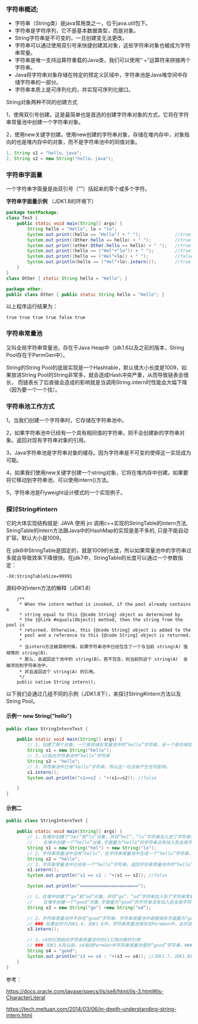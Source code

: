 ### 字符串概述;

- 字符串（String类）是java常用类之一，位于java.util包下。
- 字符串是字符序列，它不是基本数据类型，而是对象。
- String字符串是不可变的，一旦创建变无法更改。
- 字符串可以通过使用双引号来快捷创建其对象，这些字符串对象也被成为字符串常量。
- 字符串是唯一支持运算符重载的Java类，我们可以使用“ +”运算符来拼接两个字符串。
- Java将字符串对象存储在特定的预定义区域中，字符串池是Java堆空间中存储字符串的一部分。
- 字符串本质上是可序列化的，并实现可序列化接口。

String对象两种不同的创建方式

1，使用双引号创建。这是最简单也是首选的创建字符串对象的方式，它将在字符串常量池中创建一个字符串对象。

2，使用new关键字创建。使用new创建的字符串对象，存储在堆内存中，对象指向的也是堆内存中的对象，而不是字符串池中的同值对象。

```java
1, String s1 = "hello，java"; 
2, String s2 = new String("hello，java");
```
### 字符串字面量

一个字符串字面量是由双引号（“”）括起来的零个或多个字符。


**字符串字面量示例**
（JDK1.8的环境下）
```java
package testPackage;
class Test {
    public static void main(String[] args) {
        String hello = "Hello", lo = "lo";
        System.out.print((hello == "Hello") + " ");             //true
        System.out.print((Other.hello == hello) + " ");         //true
        System.out.print((other.Other.hello == hello) + " ");   //true
        System.out.print((hello == ("Hel"+"lo")) + " ");        //true
        System.out.print((hello == ("Hel"+lo)) + " ");          //false
        System.out.println(hello == ("Hel"+lo).intern());       //true
    }
}
class Other { static String hello = "Hello"; }
```
```java
package other;
public class Other { public static String hello = "Hello"; }
```
以上程序运行结果为：
```text
true true true true false true
```


### 字符串常量池

又叫全局字符串常量池，存在于Java Heap中（jdk1.6以及之前的版本，String Pool存在于PermGen中）。

String的String Pool的底层实现是一个Hashtable，默认值大小长度是1009，如果放进String Pool的String非常多，就会造成Hash冲突严重，从而导致链表会很长，
而链表长了后直接会造成的影响就是当调用String.intern时性能会大幅下降（因为要一个一个找）。

### 字符串池工作方式

1，当我们创建一个字符串时，它存储在字符串池中。

2，如果字符串池中已经有一个具有相同值的字符串，则不会创建新的字符串对象。返回对现有字符串对象的引用。

3，Java字符串池是字符串对象的缓存。因为字符串是不可变的使得这一实现成为可能。

4，如果我们使用new关键字创建一个string对象，它将在堆内存中创建。如果要将它移动到字符串池，可以使用intern()方法。

5，字符串池是Flyweight设计模式的一个实现例子。


### 探讨String#intern

它的大体实现结构就是: JAVA 使用 jni 调用c++实现的StringTable的intern方法, StringTable的intern方法跟Java中的HashMap的实现是差不多的, 只是不能自动扩容。默认大小是1009。

在 jdk6中StringTable是固定的，就是1009的长度，所以如果常量池中的字符串过多就会导致效率下降很快。在jdk7中，StringTable的长度可以通过一个参数指定：
```text
-XX:StringTableSize=99991
```

源码中对intern方法的解释（JDK1.8）
```text
    /**
     * When the intern method is invoked, if the pool already contains a
     * string equal to this {@code String} object as determined by
     * the {@link #equals(Object)} method, then the string from the pool is
     * returned. Otherwise, this {@code String} object is added to the
     * pool and a reference to this {@code String} object is returned.
     *
     * 当intern方法被调用时候，如果字符串池中已经包含了一个与当前 string(A) 值相等的 string(B)，
     * 那么，会返回这个池中的 string(B)。若不包含，则当前的这个 string(A)  会被添加到字符串池中，
     * 并且返回这个 string(A) 的引用。
     */
    public native String intern();
```
以下我们会通过几组不同的示例（JDK1.8下），来探讨String#intern方法以及String Pool。

#### 示例一 new String("hello")
```java
public class StringInternTest {

    public static void main(String[] args) {
        // 1，创建了两个对象，一个是存储在常量池中的“hello”字符串，另一个是存储在Heap中的String对象。s1指向Heap中的对象
        String s1 = new String("hello");
        // 2，s2指向字符串池中“hello”字符串
        String s2 = "hello";
        // 3，字符串池中已有“hello”字符串，所以这一句没有产生任何影响。
        s1.intern();
        System.out.println("s1==s2 : "+(s1==s2)); //false

    }
}
```

#### 示例二 
```java
public class StringInternTest {

    public static void main(String[] args) {
        // 1，在堆中创建了“hel”和“lo”对象，并将“hel”，“lo”字符串加入到了字符串常量池中。
        //    在堆中创建一个“hello”对象,字面量为“hello”的字符串没有加入到全局字符串常量池中。s1指向的是堆中的“hello”对象
        String s1 = new String("hel") + new String("lo");
        // 2，字符串常量池中没有“hello”，在字符串常量池中生成一个“hello”字符串，s2指向字符串常量池中的“hello”
        String s2 = "hello";
        // 3，字符串常量池中已经有一个“hello”字符串。返回字符串常量池中的“hello”字符串，无影响。
        s1.intern();
        System.out.println("s1 == s2 : "+(s1 == s2)); //false

        System.out.println("======================");

        // 1，在堆中创建了“go”和“od”对象，并将“go”，“od”字符串加入到了字符串常量池中。
        //    在堆中创建一个“good”对象,字面量为“good”的字符串没有加入到全局字符串常量池中。s1指向的是堆中的“good”对象
        String s3 = new String("go") +new String("od");

        // 2，字符串常量池中不存在“good”字符串，字符串常量池中直接保存字面量为“good”的堆中对象的引用，即此时常量池中的引用指向s1引用的对象。
        // ### 如果此时为JDK1.6，JDK1.6中，字符串常量池保存在PermGen中，此时会在字符串常量池中生成一个字面量为“good”的字符串。###
        s3.intern();

        // 3，s4的引用指向字符串常量池中的s1引用对象的引用
        // ### JDK1.6及以前，s4指向PermGen中字符串常量池里的“good”字符串。###
        String s4 = "good";
        System.out.println("s3 == s4 : "+(s3 == s4)); //JDK1.7、JDK1.8结果为 true；JDK1.6及以前，结果为 false
    }
}
```





参考：

https://docs.oracle.com/javase/specs/jls/se8/html/jls-3.html#jls-CharacterLiteral

https://tech.meituan.com/2014/03/06/in-depth-understanding-string-intern.html


